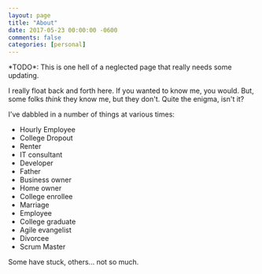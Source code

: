 ```yaml
---
layout: page
title: "About"
date: 2017-05-23 00:00:00 -0600
comments: false
categories: [personal]
---
```


<article class="message is-info">
  <div class="message-body">
    *TODO*: This is one hell of a neglected page that really needs some updating.
  </div>
</article>

I really float back and forth here.  If you wanted to know me, you would.  But,
some folks _think_ they know me, but they don't.  Quite the enigma, isn't it?

I've dabbled in a number of things at various times:

* Hourly Employee
* College Dropout
* Renter
* IT consultant
* Developer
* Father
* Business owner
* Home owner
* College enrollee
* Marriage
* Employee
* College graduate
* Agile evangelist
* Divorcee
* Scrum Master

Some have stuck, others... not so much.
